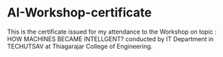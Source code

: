 # AI-Workshop-certificate

This is the certificate issued for my attendance to the Workshop on topic : HOW MACHINES BECAME INTELLGENT? conducted by IT Department in TECHUTSAV at Thiagarajar College of Engineering.
